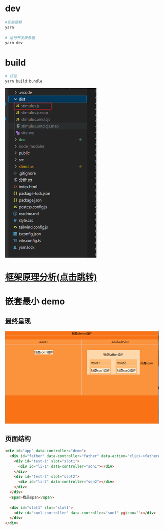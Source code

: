 # dev

```sh
#安装依赖
yarn

# 运行开发服务器
yarn dev


```

# build

```sh
# 打包
yarn build:bundle

```

![打包路径](./doc/_media//build.png)

# [框架原理分析(点击跳转)](./doc/stimulus原理分析.md)

# 嵌套最小 demo

## 最终呈现

![嵌套效果](./doc/_media/nest_demo.png)

## 页面结构

```html
<div id="app" data-controller="demo">
  <div id="father" data-controller="father" data-action="click->father#tt">
    <div id="test-1" slot="slot1">
      <div id="li-1" data-controller="son1"></div>
    </div>
    <div id="test-2" slot="slot2">
      <div id="li-2" data-controller="son2"></div>
    </div>
  </div>
  <span>我是span</span>

  <div id="slot1" slot="slot1">
    <div id="son1-controller" data-controller="son1" p@icon=""></div>
  </div>
</div>
```

